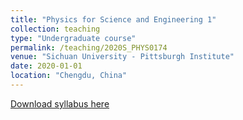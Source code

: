 ```yaml
---
title: "Physics for Science and Engineering 1"
collection: teaching
type: "Undergraduate course"
permalink: /teaching/2020S_PHYS0174
venue: "Sichuan University - Pittsburgh Institute"
date: 2020-01-01
location: "Chengdu, China"
---
```

[Download syllabus here](http://Liuchao-JIN.github.io/files/teaching/2020S_PHYS0174.pdf)

